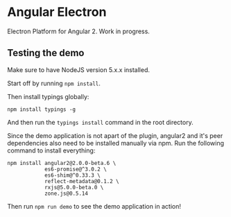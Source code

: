 # Angular Electron

Electron Platform for Angular 2. Work in progress.

## Testing the demo

Make sure to have NodeJS version 5.x.x installed.

Start off by running `npm install`.

Then install typings globally:

```
npm install typings -g
```

And then run the `typings install` command in the root directory.

Since the demo application is not apart of the plugin, angular2 and
it's peer dependencies also need to be installed manually via npm. Run
the following command to install everything:

```
npm install angular2@2.0.0-beta.6 \
            es6-promise@^3.0.2 \
            es6-shim@^0.33.3 \
            reflect-metadata@0.1.2 \
            rxjs@5.0.0-beta.0 \
            zone.js@0.5.14
```

Then run `npm run demo` to see the demo application in action!

